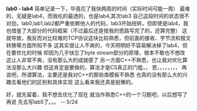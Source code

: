 **lab0 - lab4**
简单记录一下，毕竟花了我快两周的时间（实际时间可能一周）
最难的，无疑是lab4，而我吃的最透的，也是lab4,其次lab3
自己这段时间的状态很不对劲，lab0,lab1,lab2都严重依赖他人的代码，lab3开始扭转，但即使是lab4，我也借鉴了大部分的代码框架（不过最后还是按我的思路写完了的，还算完整）
这就导致，我反而对比较难的TCP协议这块比较熟悉，但前面的接收、字节流和报文转换等方面所知不多
这其实很让人不爽的，今天明明好不容易解决掉了lab4，但在要优化的时候
却因为几乎快忘了byte stream部分的原理，根本不敢也不想改
这让人非常不爽，没有那么大的成就感了
另一方面C++不熟悉，也让我对优化算法没那么大兴趣
但这肯定是要做的，算法才是CS真正的门槛，，
恩，，，，，，，，
再说吧，所谓算法，主要还是我对C++的那些类模板不熟悉
也真的没有那么大的兴趣去看他们的区别和具体实现
这么看来我还真是挺懒的。

好，就先留着，我不想去优化了现在
就当作熟悉C++的一个习题吧，以后想写了再说
先去写lab5了。。。
                                        -- 5/24